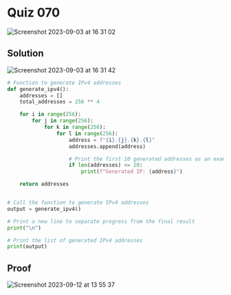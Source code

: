 # Quiz 070

<img width="max" alt="Screenshot 2023-09-03 at 16 31 02" src="https://github.com/2024sabuhiabbasov/Year_2/assets/111758436/1a0d4121-8110-4f64-a93e-1efee6d0625c">

## Solution
<img width="max" alt="Screenshot 2023-09-03 at 16 31 42" src="https://github.com/2024sabuhiabbasov/Year_2/assets/111758436/d1835c80-6e8a-4409-8c27-af067dfaaf33">

```.py
# Function to generate IPv4 addresses
def generate_ipv4():
    addresses = []
    total_addresses = 256 ** 4

    for i in range(256):
        for j in range(256):
            for k in range(256):
                for l in range(256):
                    address = f"{i}.{j}.{k}.{l}"
                    addresses.append(address)

                    # Print the first 10 generated addresses as an example
                    if len(addresses) <= 20:
                        print(f"Generated IP: {address}")

    return addresses


# Call the function to generate IPv4 addresses
output = generate_ipv4()

# Print a new line to separate progress from the final result
print("\n")

# Print the list of generated IPv4 addresses
print(output)
```

## Proof
<img width="max" alt="Screenshot 2023-09-12 at 13 55 37" src="https://github.com/2024sabuhiabbasov/Year_2/assets/111758436/20db436c-ed27-43f6-b898-bcd7fea67999">

